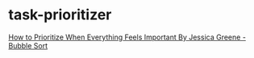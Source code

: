 # task-prioritizer

[How to Prioritize When Everything Feels Important By Jessica Greene - Bubble Sort](https://zapier.com/blog/how-to-prioritize/?fbclid=IwAR1XYJAncBkWq4XjgsBgGWI6dIdjg6u7-aBG9RPM0fHywjIFoi117sj5RXw#bubble)
